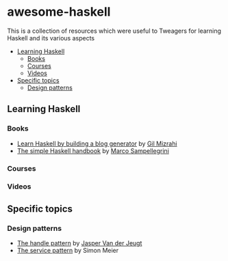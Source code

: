 # awesome-haskell

This is a collection of resources which were useful to Tweagers for learning Haskell and its various aspects

- [Learning Haskell](#learning-haskell)
  - [Books](#books)
  - [Courses](#courses)
  - [Videos](#videos)
- [Specific topics](#specific-topics)
  - [Design patterns](#design-patterns)

## Learning Haskell

### Books

- [Learn Haskell by building a blog generator](https://lhbg-book.link/) by [Gil Mizrahi](https://twitter.com/_gilmi)
- [The simple Haskell handbook](https://marcosampellegrini.com/simple-haskell-book) by [Marco Sampellegrini](https://twitter.com/_alpacaaa)

### Courses

### Videos

## Specific topics

### Design patterns

- [The handle pattern](https://jaspervdj.be/posts/2018-03-08-handle-pattern.html) by [Jasper Van der Jeugt](https://twitter.com/jaspervdj)
- [The service pattern](https://www.schoolofhaskell.com/user/meiersi/the-service-pattern) by Simon Meier
